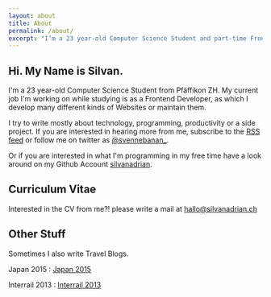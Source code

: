 ```yaml
---
layout: about
title: About
permalink: /about/
excerpt: "I’m a 23 year-old Computer Science Student and part-time Frontend Developer"
---
```



<h2 class="abouttitle">Hi. My Name is Silvan.</h2>
I'm a 23 year-old Computer Science Student from Pfäffikon ZH. My current job I'm working on while studying is as a Frontend Developer, as which I develop many different kinds of Websites or maintain them.

I try to write mostly about technology, programming, productivity or a side project.
If you are interested in hearing more from me, subscribe to the <a target="_blank" href="http://silvanadrian.ch/feed.xml">RSS feed</a> or follow me on twitter as <a target="_blank" href="https://twitter.com/svennebanan_">@svennebanan_</a>.

Or if you are interested in what I'm programming in my free time have a look around on my Github Account <a target="_blank" href="https://github.com/silvanadrian">silvanadrian</a>.

<h2>Curriculum Vitae</h2>

Interested in the CV from me?! please write a mail at <a href="mailto:hallo@silvanadrian.ch">hallo@silvanadrian.ch</a>

<h2>Other Stuff</h2>

Sometimes I also write Travel Blogs.

Japan 2015 : <a rel="nofollow" href="http://silvanadrian.ch/japan2015">Japan 2015</a>

Interrail 2013 : <a rel="nofollow" href="http://silvanadrian.ch/interrail2013">Interrail 2013</a>

